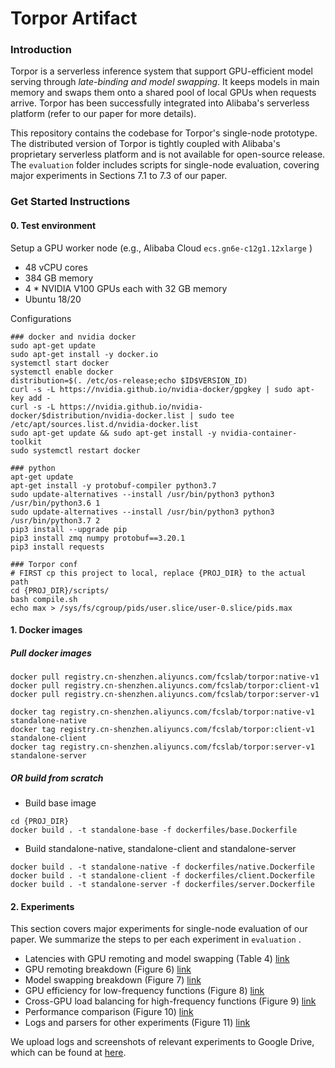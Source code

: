 # Torpor Artifact

### Introduction

Torpor is a serverless inference system that support GPU-efficient model serving through *late-binding and model swapping*. It keeps models in main memory and swaps them onto a shared pool of local GPUs when requests arrive. Torpor has been successfully integrated into Alibaba's serverless platform (refer to our paper for more details).

This repository contains the codebase for Torpor's single-node prototype. The distributed version of Torpor is tightly coupled with Alibaba's proprietary serverless platform and is not available for open-source release. The `evaluation` folder includes scripts for single-node evaluation, covering major experiments in Sections 7.1 to 7.3 of our paper.

### Get Started Instructions

#### 0. Test environment

Setup a GPU worker node (e.g., Alibaba Cloud  `ecs.gn6e-c12g1.12xlarge` )

- 48 vCPU cores
- 384 GB memory
- 4 * NVIDIA V100 GPUs each with 32 GB memory
- Ubuntu 18/20

Configurations

```
### docker and nvidia docker
sudo apt-get update
sudo apt-get install -y docker.io
systemctl start docker
systemctl enable docker
distribution=$(. /etc/os-release;echo $ID$VERSION_ID)
curl -s -L https://nvidia.github.io/nvidia-docker/gpgkey | sudo apt-key add -
curl -s -L https://nvidia.github.io/nvidia-docker/$distribution/nvidia-docker.list | sudo tee /etc/apt/sources.list.d/nvidia-docker.list
sudo apt-get update && sudo apt-get install -y nvidia-container-toolkit
sudo systemctl restart docker

### python
apt-get update
apt-get install -y protobuf-compiler python3.7
sudo update-alternatives --install /usr/bin/python3 python3 /usr/bin/python3.6 1
sudo update-alternatives --install /usr/bin/python3 python3 /usr/bin/python3.7 2
pip3 install --upgrade pip
pip3 install zmq numpy protobuf==3.20.1
pip3 install requests

### Torpor conf
# FIRST cp this project to local, replace {PROJ_DIR} to the actual path
cd {PROJ_DIR}/scripts/
bash compile.sh
echo max > /sys/fs/cgroup/pids/user.slice/user-0.slice/pids.max
```

#### 1. Docker images

##### Pull docker images

```
docker pull registry.cn-shenzhen.aliyuncs.com/fcslab/torpor:native-v1
docker pull registry.cn-shenzhen.aliyuncs.com/fcslab/torpor:client-v1
docker pull registry.cn-shenzhen.aliyuncs.com/fcslab/torpor:server-v1

docker tag registry.cn-shenzhen.aliyuncs.com/fcslab/torpor:native-v1 standalone-native
docker tag registry.cn-shenzhen.aliyuncs.com/fcslab/torpor:client-v1 standalone-client
docker tag registry.cn-shenzhen.aliyuncs.com/fcslab/torpor:server-v1 standalone-server
```

##### OR build from scratch

- Build base image

```
cd {PROJ_DIR}
docker build . -t standalone-base -f dockerfiles/base.Dockerfile
```

- Build standalone-native, standalone-client and standalone-server

```shell
docker build . -t standalone-native -f dockerfiles/native.Dockerfile
docker build . -t standalone-client -f dockerfiles/client.Dockerfile
docker build . -t standalone-server -f dockerfiles/server.Dockerfile
```

#### 2. Experiments

This section covers major experiments for single-node evaluation of our paper. We summarize the steps to per each experiment in  `evaluation` .

- Latencies with GPU remoting and model swapping (Table 4) [link](evaluation/table4)
- GPU remoting breakdown (Figure 6)  [link](evaluation/figure6)
- Model swapping breakdown (Figure 7)  [link](evaluation/figure7)
- GPU efficiency for low-frequency functions (Figure 8)  [link](evaluation/figure8)
- Cross-GPU load balancing for high-frequency functions (Figure 9)  [link](evaluation/figure9)
- Performance comparison (Figure 10)  [link](evaluation/figure10)
- Logs and parsers for other experiments (Figure 11)  [link](evaluation/figure11)

We upload logs and screenshots of relevant experiments to Google Drive, which can be found at [here](https://drive.google.com/drive/folders/1zhJh3OAfCHPx2yLyiPYTU6ttHgfcNhO_?usp=drive_link).

